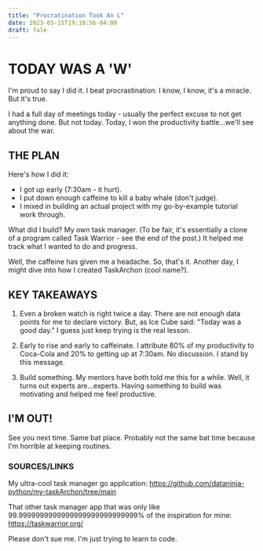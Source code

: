 ```yaml
---
title: "Procratination Took An L"
date: 2023-05-15T19:10:56-04:00
draft: fale
---
```


# TODAY WAS A 'W'

I'm proud to say I did it. I beat procrastination. I know, I know, it's a miracle. But it's true.

I had a full day of meetings today - usually the perfect excuse to not get anything done. But not today. Today, I won the productivity battle...we'll see about the war.

## THE PLAN

Here's how I did it:

* I got up early (7:30am - it hurt).
* I put down enough caffeine to kill a baby whale (don't judge).
* I mixed in building an actual project with my go-by-example tutorial work through.

What did I build? My own task manager. (To be fair, it's essentially a clone of a program called Task Warrior - see the end of the post.) It helped me track what I wanted to do and progress.

Well, the caffeine has given me a headache. So, that's it. Another day, I might dive into how I created TaskArchon (cool name?).

## KEY TAKEAWAYS

1. Even a broken watch is right twice a day. There are not enough data points for me to declare victory. But, as Ice Cube said: "Today was a good day." I guess just keep trying is the real lesson.

2. Early to rise and early to caffeinate. I attribute 80% of my productivity to Coca-Cola and 20% to getting up at 7:30am. No discussion. I stand by this message.

3. Build something. My mentors have both told me this for a while. Well, it turns out experts are...experts. Having something to build was motivating and helped me feel productive.

## I'M OUT!
See you next time. Same bat place. Probably not the same bat time because I'm horrible at keeping routines.

### SOURCES/LINKS

My ultra-cool task manager go application:
https://github.com/dataninja-python/my-taskArchon/tree/main

That other task manager app that was only like 99.9999999999999999999999999999% of the inspiration for mine:
https://taskwarrior.org/

Please don't sue me. I'm just trying to learn to code.
